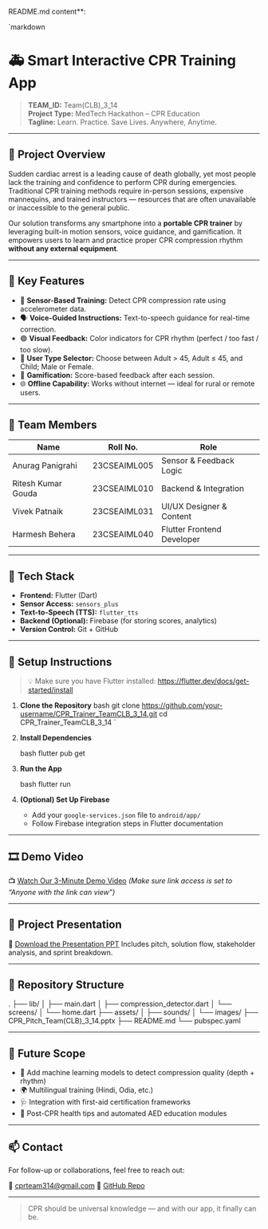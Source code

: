 README.md content**:

`markdown
# 🚑 Smart Interactive CPR Training App

> **TEAM_ID:** Team(CLB)_3_14  
> **Project Type:** MedTech Hackathon – CPR Education  
> **Tagline:** Learn. Practice. Save Lives. Anywhere, Anytime.

---

## 📌 Project Overview

Sudden cardiac arrest is a leading cause of death globally, yet most people lack the training and confidence to perform CPR during emergencies. Traditional CPR training methods require in-person sessions, expensive mannequins, and trained instructors — resources that are often unavailable or inaccessible to the general public.

Our solution transforms any smartphone into a **portable CPR trainer** by leveraging built-in motion sensors, voice guidance, and gamification. It empowers users to learn and practice proper CPR compression rhythm **without any external equipment**.

---

## 🎯 Key Features

- 📱 **Sensor-Based Training:** Detect CPR compression rate using accelerometer data.
- 🗣 **Voice-Guided Instructions:** Text-to-speech guidance for real-time correction.
- 🟢 **Visual Feedback:** Color indicators for CPR rhythm (perfect / too fast / too slow).
- 🧒 **User Type Selector:** Choose between Adult > 45, Adult ≤ 45, and Child; Male or Female.
- 🏅 **Gamification:** Score-based feedback after each session.
- 🌐 **Offline Capability:** Works without internet — ideal for rural or remote users.

---

## 👥 Team Members

| Name | Roll No. | Role |
|------|----------|------|
| Anurag Panigrahi | 23CSEAIML005 | Sensor & Feedback Logic |
| Ritesh Kumar Gouda | 23CSEAIML010 | Backend & Integration |
| Vivek Patnaik | 23CSEAIML031 | UI/UX Designer & Content |
| Harmesh Behera | 23CSEAIML040 | Flutter Frontend Developer |

---

## 🧪 Tech Stack

- **Frontend:** Flutter (Dart)
- **Sensor Access:** `sensors_plus`
- **Text-to-Speech (TTS):** `flutter_tts`
- **Backend (Optional):** Firebase (for storing scores, analytics)
- **Version Control:** Git + GitHub

---

## 🔧 Setup Instructions

> 💡 Make sure you have Flutter installed: https://flutter.dev/docs/get-started/install

1. **Clone the Repository**
   bash
   git clone https://github.com/your-username/CPR_Trainer_TeamCLB_3_14.git
   cd CPR_Trainer_TeamCLB_3_14
`

2. **Install Dependencies**

   bash
   flutter pub get
   

3. **Run the App**

   bash
   flutter run
   

4. **(Optional) Set Up Firebase**

   * Add your `google-services.json` file to `android/app/`
   * Follow Firebase integration steps in Flutter documentation

---

## 🎞 Demo Video

📺 [Watch Our 3-Minute Demo Video](https://drive.google.com/file/d/your-video-link-here/view?usp=sharing)
*(Make sure link access is set to “Anyone with the link can view”)*

---

## 📎 Project Presentation

📄 [Download the Presentation PPT](https://github.com/goudaritesh/Pulse_Guard/blob/main/Team(CLB)_3_14%20presentation.pdf)
Includes pitch, solution flow, stakeholder analysis, and sprint breakdown.

---

## 📂 Repository Structure


.
├── lib/
│   ├── main.dart
│   ├── compression_detector.dart
│   └── screens/
│       └── home.dart
├── assets/
│   ├── sounds/
│   └── images/
├── CPR_Pitch_Team(CLB)_3_14.pptx
├── README.md
└── pubspec.yaml


---

## 🔮 Future Scope

* 🧠 Add machine learning models to detect compression quality (depth + rhythm)
* 🌍 Multilingual training (Hindi, Odia, etc.)
* 🩺 Integration with first-aid certification frameworks
* 🧘 Post-CPR health tips and automated AED education modules

---

## 📫 Contact

For follow-up or collaborations, feel free to reach out:

📧 [cprteam314@gmail.com](mailto:cprteam314@gmail.com)
🔗 [GitHub Repo](https://github.com/your-username/CPR_Trainer_TeamCLB_3_14)

---

> CPR should be universal knowledge — and with our app, it finally can be.
